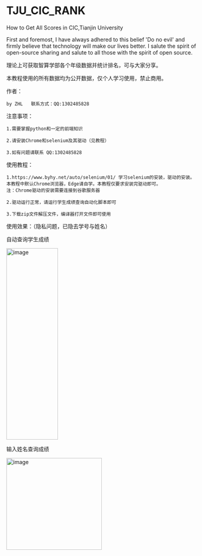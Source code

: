 # TJU_CIC_RANK

How to Get All Scores in CIC,Tianjin University

First and foremost, I have always adhered to this belief 'Do no evil' and  firmly believe
that technology will make our lives better.
I salute the spirit of open-source sharing and salute to all those with the spirit of open source.

理论上可获取智算学部各个年级数据并统计排名，可与大家分享。

本教程使用的所有数据均为公开数据，仅个人学习使用，禁止商用。

作者：

    by ZHL   联系方式：QQ:1302485828

注意事项：

    1.需要掌握python和一定的前端知识

    2.请安装Chrome和selenium及其驱动（见教程）

    3.如有问题请联系 QQ:1302485828

使用教程：

    1.https://www.byhy.net/auto/selenium/01/ 学习selenium的安装，驱动的安装。
    本教程中默认Chrome浏览器，Edge请自学。本教程仅要求安装完驱动即可。
    注：Chrome驱动的安装需要连接到谷歌服务器

    2.驱动运行正常，请运行学生成绩查询自动化脚本即可

    3.下载zip文件解压文件，编译器打开文件即可使用

使用效果：（隐私问题，已隐去学号与姓名）

自动查询学生成绩

<img width="135" height="500" alt="image" src="https://github.com/user-attachments/assets/31ba5451-86c2-48ba-8e9d-be108df7ec7c" />

输入姓名查询成绩

<img width="250" height="240" alt="image" src="https://github.com/user-attachments/assets/68b024a5-ea67-4ea7-b787-c64277b5135f" />
